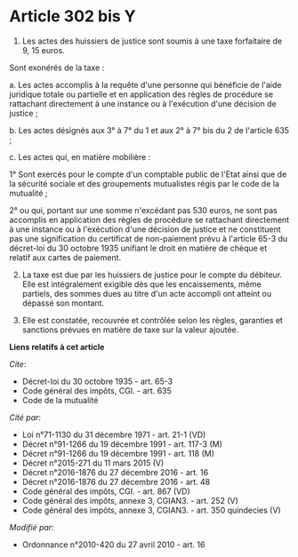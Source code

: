 # Article 302 bis Y

1. Les actes des huissiers de justice sont soumis à une taxe forfaitaire de 9, 15 euros. 

Sont exonérés de la taxe : 

a. Les actes accomplis à la requête d'une personne qui bénéficie de l'aide juridique totale ou partielle et en application
des règles de procédure se rattachant directement à une instance ou à l'exécution d'une décision de justice ; 

b. Les actes désignés aux 3° à 7° du 1 et aux 2° à 7° bis du 2 de l'article 635 ; 

c. Les actes qui, en matière mobilière : 

1° Sont exercés pour le compte d'un comptable public de l'Etat ainsi que de la sécurité sociale et des groupements
mutualistes régis par le code de la mutualité ; 

2° ou qui, portant sur une somme n'excédant pas 530 euros, ne sont pas accomplis en application des règles de procédure se
rattachant directement à une instance ou à l'exécution d'une décision de justice et ne constituent pas une signification du
certificat de non-paiement prévu à l'article 65-3 du décret-loi du 30 octobre 1935 unifiant le droit en matière de chèque et
relatif aux cartes de paiement. 

2. La taxe est due par les huissiers de justice pour le compte du débiteur. Elle est intégralement exigible dès que les
encaissements, même partiels, des sommes dues au titre d'un acte accompli ont atteint ou dépassé son montant. 

3. Elle est constatée, recouvrée et contrôlée selon les règles, garanties et sanctions prévues en matière de taxe sur la
valeur ajoutée.

**Liens relatifs à cet article**

_Cite_:

  - Décret-loi du 30 octobre 1935 - art. 65-3
  - Code général des impôts, CGI. - art. 635
  - Code de la mutualité

_Cité par_:

  - Loi n°71-1130 du 31 décembre 1971 - art. 21-1 (VD)
  - Décret n°91-1266 du 19 décembre 1991 - art. 117-3 (M)
  - Décret n°91-1266 du 19 décembre 1991 - art. 118 (M)
  - Décret n°2015-271 du 11 mars 2015 (V)
  - Décret n°2016-1876 du 27 décembre 2016 - art. 16
  - Décret n°2016-1876 du 27 décembre 2016 - art. 48
  - Code général des impôts, CGI. - art. 867 (VD)
  - Code général des impôts, annexe 3, CGIAN3. - art. 252 (V)
  - Code général des impôts, annexe 3, CGIAN3. - art. 350 quindecies (V)

_Modifié par_:

  - Ordonnance n°2010-420  du 27 avril 2010 - art. 16
